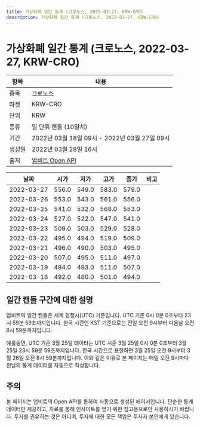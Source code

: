 ```yaml
---
title: 가상화폐 일간 통계 (크로노스, 2022-03-27, KRW-CRO)
description: 가상화폐 일간 통계 (크로노스, 2022-03-27, KRW-CRO)
---
```


가상화폐 일간 통계 (크로노스, 2022-03-27, KRW-CRO)
===

|항목|내용|
|--|--|
|종목|크로노스|
|마켓|KRW-CRO|
|단위|KRW|
|종류|일 단위 캔들 (10일치)|
|기간|2022년 03월 18일 09시 - 2022년 03월 27일 09시|
|생성일|2022년 03월 28일 16시|
|출처|[업비트 Open API](https://docs.upbit.com)|


|날짜|시가|저가|고가|종가|비고|
|--|--|--|--|--|--|
|2022-03-27|556.0|549.0|583.0|579.0|    |
|2022-03-26|553.0|543.0|561.0|556.0|    |
|2022-03-25|541.0|532.0|568.0|553.0|    |
|2022-03-24|527.0|522.0|547.0|541.0|    |
|2022-03-23|509.0|503.0|529.0|528.0|    |
|2022-03-22|495.0|494.0|519.0|509.0|    |
|2022-03-21|496.0|490.0|503.0|495.0|    |
|2022-03-20|507.0|495.0|511.0|497.0|    |
|2022-03-19|494.0|493.0|511.0|507.0|    |
|2022-03-18|492.0|480.0|501.0|494.0|    |


일간 캔들 구간에 대한 설명
---


업비트의 일간 캔들은 세계 협정시(UTC) 기준입니다. 
UTC 기준 0시 0분 0초부터 23시 59분 59초까지입니다. 
한국 시간인 KST 기준으로는 전일 오전 9시부터 다음날 오전 8시 59분까지입니다. 


예를들면, UTC 기준 3월 25일 데이터는 UTC 시준 3월 25일 0시 0분 0초부터 3월 25일 23시 59분 59초까지입니다. 
한국 시간으로 표현하면 3월 25일 오전 9시부터 3월 26일 오전 8시 59분까지입니다. 
이와 같은 이유로 본 페이지는 매일 오전 9시마다 전날의 통계 데이터를 자동으로 작성합니다. 


주의
---


본 페이지는 업비트의 Open API를 통하여 자동으로 생성된 페이지입니다. 
단순한 통계 데이터만 제공하고, 자료를 통해 인사이트를 얻기 위한 참고용으로만 사용하시기 바랍니다. 
투자를 권유하는 것은 아니며, 투자에 대한 모든 책임은 투자자 본인에게 있습니다. 
